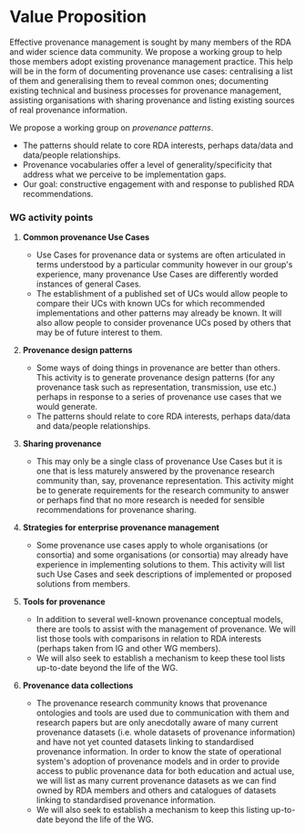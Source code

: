 # Value Proposition

Effective provenance management is sought by many members of the RDA and wider science data community. We propose a working group to help those members adopt existing provenance management practice. This help will be in the form of documenting provenance use cases: centralising a list of them and generalising them to reveal common ones; documenting existing technical and business processes for provenance management, assisting organisations with sharing provenance and listing existing sources of real provenance information.

We propose a working group on *provenance patterns*.

- The patterns should relate to core RDA interests, perhaps data/data
  and data/people relationships.
- Provenance vocabularies offer a level of generality/specificity that address
  what we perceive to be implementation gaps.
- Our goal: constructive engagement with and response to published RDA recommendations.


### WG activity points

1. **Common provenance Use Cases**
    -   Use Cases for provenance data or systems are often articulated in terms
        understood by a particular community however in our group's experience, 
        many provenance Use Cases are differently worded instances of general
        Cases.
    -   The establishment of a published set of UCs would allow people to 
        compare their UCs with known UCs for which recommended implementations
        and other patterns may already be known. It will also allow people to 
        consider provenance UCs posed by others that may be of future interest 
        to them.

2.  **Provenance design patterns**
    -   Some ways of doing things in provenance are better than others. This
        activity is to generate provenance design patterns (for any
        provenance task such as representation, transmission, use etc.)
        perhaps in response to a series of provenance use cases that we
        would generate.
    -   The patterns should relate to core
        RDA interests, perhaps data/data and data/people
        relationships.

3.  **Sharing provenance**
    -   This may only be a single class of
        provenance Use Cases but it is one that is less maturely
        answered by the provenance research community than, say,
        provenance representation. This activity might be to generate
        requirements for the research community to answer or perhaps
        find that no more research is needed for sensible
        recommendations for provenance sharing.

4.  **Strategies for enterprise provenance management**
    -   Some provenance use cases apply
        to whole organisations (or consortia) and some organisations
        (or consortia) may already have experience in implementing
        solutions to them. This activity will list such Use Cases and
        seek descriptions of implemented or proposed solutions from
        members.

5.  **Tools for provenance**
    -   In addition to several well-known provenance conceptual models,
        there are tools to assist with the management of provenance. We
        will list those tools with comparisons in relation to RDA
        interests (perhaps taken from IG and other WG members).
    -   We will also seek to establish a mechanism to keep these tool 
        lists up-to-date beyond the life of the WG.

6. **Provenance data collections**
    -   The provenance research community knows that provenance
        ontologies and tools are used due to communication with them and research papers but are only anecdotally aware of 
        many current provenance datasets (i.e. whole datasets of provenance information) and have not yet counted datasets linking to standardised provenance information. In order to know the state of 
        operational system's adoption of provenance models and in order 
        to provide access to public provenance data for both 
        education and actual use, we will list as many current provenance 
        datasets as we can find owned by RDA members and others and catalogues of datasets linking to standardised provenance information.
    -   We will also seek to establish a mechanism to keep this listing 
        up-to-date beyond the life of the WG.
                
